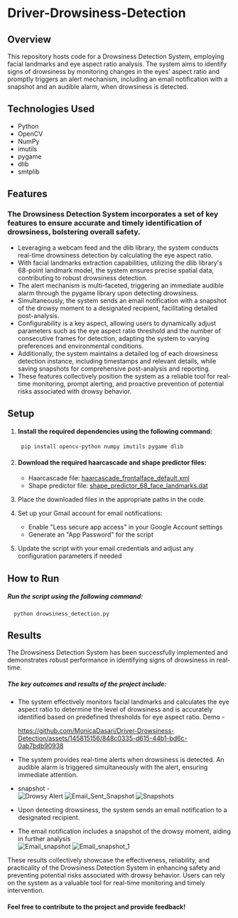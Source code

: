 # Driver-Drowsiness-Detection
## Overview
This repository hosts code for a Drowsiness Detection System, employing facial landmarks and eye aspect ratio analysis. The system aims to identify signs of drowsiness by monitoring changes in the eyes' aspect ratio and promptly triggers an alert mechanism, including an email notification with a snapshot and an audible alarm, when drowsiness is detected.

## Technologies Used
+ Python
+ OpenCV
+ NumPy
+ imutils
+ pygame
+ dlib
+ smtplib

## Features
### The Drowsiness Detection System incorporates a set of key features to ensure accurate and timely identification of drowsiness, bolstering overall safety. 
+ Leveraging a webcam feed and the dlib library, the system conducts real-time drowsiness detection by calculating the eye aspect ratio. 
+ With facial landmarks extraction capabilities, utilizing the dlib library's 68-point landmark model, the system ensures precise spatial data, contributing to robust drowsiness detection. 
+ The alert mechanism is multi-faceted, triggering an immediate audible alarm through the pygame library upon detecting drowsiness. 
+ Simultaneously, the system sends an email notification with a snapshot of the drowsy moment to a designated recipient, facilitating detailed post-analysis. 
+ Configurability is a key aspect, allowing users to dynamically adjust parameters such as the eye aspect ratio threshold and the number of consecutive frames for detection, adapting the system to varying preferences and environmental conditions. 
+ Additionally, the system maintains a detailed log of each drowsiness detection instance, including timestamps and relevant details, while saving snapshots for comprehensive post-analysis and reporting. 
+ These features collectively position the system as a reliable tool for real-time monitoring, prompt alerting, and proactive prevention of potential risks associated with drowsy behavior.







## Setup

1. #### Install the required dependencies using the following command: <br>
        pip install opencv-python numpy imutils pygame dlib

2.  #### Download the required haarcascade and shape predictor files: <br>
      * Haarcascade file: [haarcascade_frontalface_default.xml](https://github.com/opencv/opencv/blob/master/data/haarcascades/haarcascade_frontalface_default.xml) <br>
      * Shape predictor file: [shape_predictor_68_face_landmarks.dat](http://dlib.net/files/shape_predictor_68_face_landmarks.dat.bz2)

3. Place the downloaded files in the appropriate paths in the code. <br>
4. Set up your Gmail account for email notifications: <br>
   +  Enable "Less secure app access" in your Google Account settings
   +  Generate an "App Password" for the script
5. Update the script with your email credentials and adjust any configuration parameters if needed


## How to Run
##### Run the script using the following command: <br>
      python drowsiness_detection.py
## Results 
The Drowsiness Detection System has been successfully implemented and demonstrates robust performance in identifying signs of drowsiness in real-time. 
##### The key outcomes and results of the project include: <br>
+ The system effectively monitors facial landmarks and calculates the eye aspect ratio to determine the level of drowsiness and is accurately identified based on predefined thresholds for eye aspect ratio.
  Demo - <br>
  
  
    

  https://github.com/MonicaDasari/Driver-Drowsiness-Detection/assets/145815156/848c0335-d615-44b1-bd6c-0ab7bdb90938



+ The system provides real-time alerts when drowsiness is detected. An audible alarm is triggered simultaneously with the alert, ensuring immediate attention.
+ snapshot - <br>
  ![Drowsy Alert](https://github.com/MonicaDasari/Driver-Drowsiness-Detection/assets/145815156/328efb83-762d-4921-95a6-f6dedb3f9eb1)
  ![Email_Sent_Snapshot](https://github.com/MonicaDasari/Driver-Drowsiness-Detection/assets/145815156/fde4d4ff-a79d-4c81-ac3b-4ae9d3180f95) 
  ![Snapshots](https://github.com/MonicaDasari/Driver-Drowsiness-Detection/assets/145815156/b0335b00-3677-4f39-8d78-65c68ddfb4d3)

+ Upon detecting drowsiness, the system sends an email notification to a designated recipient.
+ The email notification includes a snapshot of the drowsy moment, aiding in further analysis <br> 
  ![Email_snapshot](https://github.com/MonicaDasari/Driver-Drowsiness-Detection/assets/145815156/75bfa348-2526-46fa-bc5b-1900278ac5f8)
  ![Email_snapshot_1](https://github.com/MonicaDasari/Driver-Drowsiness-Detection/assets/145815156/b49de64b-164c-41ce-a169-858bc1fb1ff3)

These results collectively showcase the effectiveness, reliability, and practicality of the Drowsiness Detection System in enhancing safety and preventing potential risks associated with drowsy behavior. Users can rely on the system as a valuable tool for real-time monitoring and timely intervention.



#### Feel free to contribute to the project and provide feedback!
